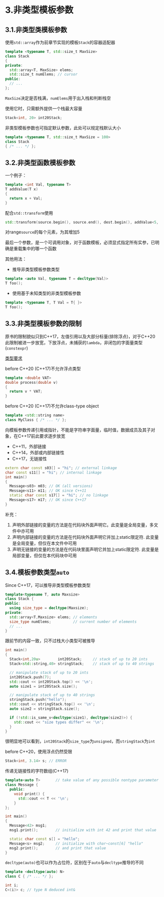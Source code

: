# 3.非类型模板参数

## 3.1.非类型类模板参数

使用`std::array`作为前章节实现的模板`Stack`的容器适配器

```cpp
template <typename T, std::size_t MaxSize>
class Stack
{
private:
  std::array<T, MaxSize> elems;
  std::size_t numElems; // cursor
public:
  // ...
};
```

`MaxSize`决定是否栈满，`numElems`用于出入栈和判断栈空

使用它时，只需额外提供一个栈最大容量

```cpp
Stack<int, 20> int20Stack;
```

非类型模板参数也可指定默认参数，此处可以规定栈默认大小

```cpp
template <typename T, std::size_t MaxSize = 100>
class Stack
{ /* ... */ };
```

## 3.2.非类型函数模板参数

一个例子：

```cpp
template <int Val, typename T>
T addValue(T x)
{
  return x + Val;
}
```

配合`std::transform`使用

```cpp
std::transform(source.begin(), source.end(), dest.begin(), addValue<5, int>);
```

对range`source`的每个元素，为其增加5

最后一个参数，是一个可调用对象，对于函数模板，必须显式指定所有实参，已明确是重载集中的哪一个函数

其他用法：

- 推导非类型模板参数类型

```cpp
template <auto Val, typename T = decltype(Val)>
T foo();
```

- 使用基于未知类型的非类型模板参数

```cpp
template <typename T, T Val = T{ }>
T foo();
```

## 3.3.非类型模板参数的限制

原书的限制貌似只到C++17，左值引用以及大部分标量(排除浮点)，对于C++20此限制被进一步放宽，下放浮点，未捕获的`lambda`，非闭包的字面量类型(`constexpr`)

[类型要求](https://en.cppreference.com/w/cpp/language/template_parameters)

before C++20 (C++17)不允许浮点类型

```cpp
template <double VAT>
double process(double v)
{
  return v * VAT;
}
```

before C++20 (C++17)不允许class-type object

```cpp
template <std::string name>
class MyClass { /* ... */ };
```

向模板参数传递引用或指针，不能是字符串字面量，临时值，数据成员及其子对象，在C++17前此要求逐步放宽

- C++11，外部链接
- C++14，外部或内部链接性
- C++17，无链接性

```cpp
extern char const s03[] = "hi"; // external linkage
char const s11[] = "hi"; // internal linkage
int main()
{
  Message<s03> m03; // OK (all versions)
  Message<s11> m11; // OK since C++11
  static char const s17[] = "hi"; // no linkage
  Message<s17> m17; // OK since C++17
}
```

补充：

1. 声明外部链接的变量的方法是在代码块外面声明它。此变量是全局变量，多文件中亦可用
2. 声明内部链接的变量的方法是在代码块外面声明它并加上static限定符. 此变量是全局变量，但仅在本文件中可用
3. 声明无链接的变量的方法是在代码块里面声明它并加上static限定符. 此变量是局部变量，但仅在本代码块中可用

## 3.4.模板参数类型`auto`

Since C++17，可以推导非类型模板参数类型

```cpp
template<typename T, auto Maxsize>
class Stack {
public:
  using size_type = decltype(Maxsize);
private:
  std::array<T,Maxsize> elems; // elements
  size_type numElems;          // current number of elements
  // ...    
}
```

跟前节的内容一致，只不过栈大小类型可被推导

```cpp
int main()
{
  Stack<int,20u>        int20Stack;     // stack of up to 20 ints
  Stack<std::string,40> stringStack;    // stack of up to 40 strings

  // manipulate stack of up to 20 ints
  int20Stack.push(7);
  std::cout << int20Stack.top() << '\n';
  auto size1 = int20Stack.size();

  // manipulate stack of up to 40 strings
  stringStack.push("hello");
  std::cout << stringStack.top() << '\n';
  auto size2 = stringStack.size();

  if (!std::is_same_v<decltype(size1), decltype(size2)>) {
    std::cout << "size types differ" << '\n';
  }
}
```

很明显地可以看到，`int20Stack`的`size_type`为`unsigned`，而`stringStack`为`int`

before C++20，使用浮点仍然受限

```cpp
Stack<int, 3.14> s; // ERROR
```

传递无链接性的字符数组(C++17)

```cpp
template<auto T>       // take value of any possible nontype parameter (since C++17)
class Message {
  public:
    void print() {
      std::cout << T << '\n'; 
    }
};

int main()
{
  Message<42> msg1;
  msg1.print();        // initialize with int 42 and print that value

  static char const s[] = "hello";
  Message<s> msg2;     // initialize with char~const[6] "hello"
  msg2.print();        // and print that value
}
```

`decltype(auto)`也可以作为占位符，区别在于`auto`与`decltype`推导的不同

```cpp
template <decltype(auto) N>
class C { /* ... */ };

int i;
C<(i)> c; // type N deduced int&
```
